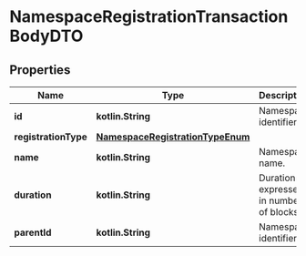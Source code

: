 
# NamespaceRegistrationTransactionBodyDTO

## Properties
Name | Type | Description | Notes
------------ | ------------- | ------------- | -------------
**id** | **kotlin.String** | Namespace identifier. | 
**registrationType** | [**NamespaceRegistrationTypeEnum**](NamespaceRegistrationTypeEnum.md) |  | 
**name** | **kotlin.String** | Namespace name. | 
**duration** | **kotlin.String** | Duration expressed in number of blocks. |  [optional]
**parentId** | **kotlin.String** | Namespace identifier. |  [optional]



